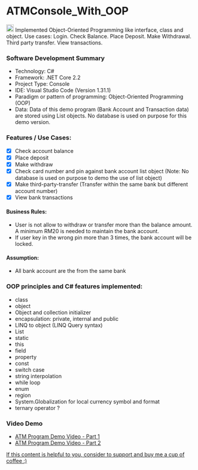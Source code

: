 # ATMConsole_With_OOP
<img class="emoji" alt="atm" height="20" width="20" src="https://github.githubassets.com/images/icons/emoji/unicode/1f3e7.png"> Implemented Object-Oriented Programming like interface, class and object. Use cases: Login. Check Balance. Place Deposit. Make Withdrawal. Third party transfer. View transactions.

### Software Development Summary
- Technology: C#
- Framework: .NET Core 2.2
- Project Type: Console
- IDE: Visual Studio Code (Version 1.31.1)
- Paradigm or pattern of programming: Object-Oriented Programming (OOP)
- Data: Data of this demo program (Bank Account and Transaction data) are stored using List objects. No database is used on purpose for this demo version.

### Features / Use Cases:
- [x] Check account balance
- [x] Place deposit
- [x] Make withdraw
- [x] Check card number and pin against bank account list object (Note: No database is used on purpose to demo the use of list object)
- [x] Make third-party-transfer (Transfer within the same bank but different account number)
- [x] View bank transactions

#### Business Rules:
- User is not allow to withdraw or transfer more than the balance amount. A minimum RM20 is needed to maintain the bank account.
- If user key in the wrong pin more than 3 times, the bank account will be locked.

#### Assumption:
- All bank account are the from the same bank

### OOP principles and C# features implemented:
- class
- object
- Object and collection initializer
- encapsulation: private, internal and public
- LINQ to object (LINQ Query syntax)
- List
- static
- this
- field
- property
- const
- switch case
- string interpolation
- while loop
- enum
- region
- System.Globalization for local currency symbol and format
- ternary operator ?

### Video Demo
- [ATM Program Demo Video - Part 1](http://www.youtube.com/watch?v=sn3S3-FYbA0)
- [ATM Program Demo Video - Part 2](http://www.youtube.com/watch?v=wUR7553mbyo)

[If this content is helpful to you, consider to support and buy me a cup of coffee :) ](https://ko-fi.com/V7V2PN67)
